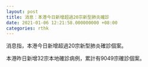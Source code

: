 ```yaml
---
layout: post
title: 消息：本港今日新增超過20宗新型肺炎確診
date: 2021-01-06 12:21:58.000000000 +08:00
categories: rthk
---
```


消息指，本港今日新增超過20宗新型肺炎確診個案。

本港昨日新增32宗本地確診病例，累計有9049宗確診個案。

